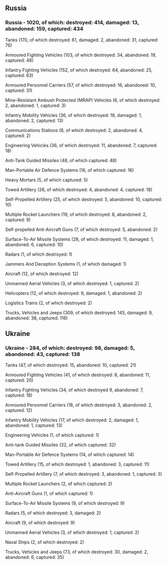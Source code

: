 
 
 ## Russia
 
 ### Russia - 1020, of which: destroyed: 414, damaged: 13, abandoned: 159, captured: 434

 

 

 Tanks (170, of which destroyed: 61, damaged: 2, abandoned: 31, captured: 76)

 Armoured Fighting Vehicles (103, of which destroyed: 34, abandoned: 19, captured: 48)

 Infantry Fighting Vehicles (152, of which destroyed: 64, abandoned: 25, captured: 63)

 Armoured Personnel Carriers (57, of which destroyed: 16, abandoned: 10, captured: 31)

 Mine-Resistant Ambush Protected (MRAP) Vehicles (6, of which destroyed: 2, abandoned: 1, captured: 3)

 Infantry Mobility Vehicles (36, of which destroyed: 18, damaged: 1, abandoned: 2, captured: 13)

 Communications Stations (8, of which destroyed: 2, abandoned: 4, captured: 2)

 Engineering Vehicles (36, of which destroyed: 11, abandoned: 7, captured: 18)

 Anti-Tank Guided Missiles (48, of which captured: 48)

 Man-Portable Air Defence Systems (16, of which captured: 16)

 Heavy Mortars (5, of which captured: 5)

 Towed Artillery (26, of which destroyed: 4, abandoned: 4, captured: 18)

 Self-Propelled Artillery (25, of which destroyed: 5, abandoned: 10, captured: 10)

 Multiple Rocket Launchers (19, of which destroyed: 8, abandoned: 2, captured: 9)

 Self-propelled Anti-Aircraft Guns (7, of which destroyed: 5, abandoned: 2)

 Surface-To-Air Missile Systems (28, of which destroyed: 11, damaged: 1, abandoned: 6, captured: 10)

 Radars (1, of which destroyed: 1)

 Jammers And Deception Systems (1, of which damaged: 1)

 Aircraft (12, of which destroyed: 12)

 Unmanned Aerial Vehicles (3, of which destroyed: 1, captured: 2)

 Helicopters (12, of which destroyed: 9, damaged: 1, abandoned: 2)

 Logistics Trains (2, of which destroyed: 2)

 Trucks, Vehicles and Jeeps (309, of which destroyed: 145, damaged: 9, abandoned: 38, captured: 116)

 
 
 ## Ukraine
 
 ### Ukraine - 284, of which: destroyed: 98, damaged: 5, abandoned: 43, captured: 138

 

 

 Tanks (47, of which destroyed: 15, abandoned: 10, captured: 21)

 Armoured Fighting Vehicles (41, of which destroyed: 8, abandoned: 11, captured: 20)

 Infantry Fighting Vehicles (34, of which destroyed 9, abandoned: 7, captured: 18)

 Armoured Personnel Carriers (18, of which destroyed: 3, abandoned: 2, captured: 12)

 Infantry Mobility Vehicles (17, of which destroyed: 2, damaged: 1, abandoned: 1, captured: 13)

 Engineering Vehicles (1, of which captured: 1)

 Anti-tank Guided Missiles (32, of which captured: 32)

 Man-Portable Air Defence Systems (14, of which captured: 14)

 Towed Artillery (15, of which destroyed: 1, abandoned: 3, captured: 11)

 Self-Propelled Artillery (7, of which destroyed: 3, abandoned: 1, captured: 3)

 Multiple Rocket Launchers (2, of which captured: 2)

 Anti-Aircraft Guns (1, of which captured: 1)

 Surface-To-Air Missile Systems (9, of which destroyed: 9)

 

 

 Radars (5, of which destroyed: 3, damaged: 2)

 Aircraft (9, of which destroyed: 9)

 Unmanned Aerial Vehicles (3, of which destroyed: 1, captured: 2)

 Naval Ships (2, of which destroyed: 2)

 Trucks, Vehicles and Jeeps (73, of which destroyed: 30, damaged: 2, abandoned: 6, captured: 35)

